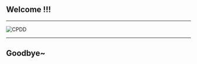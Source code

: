 ## Welcome !!!
---
![CPDD](https://user-images.githubusercontent.com/59382106/125165089-06e03d80-e1c8-11eb-80c3-a9b1da5cd3c5.jpg)

---
## Goodbye~
